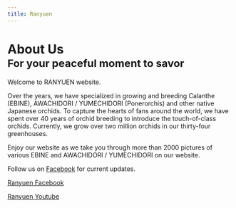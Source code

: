 ```yaml
---
title: Ranyuen
---
```

About Us<br /><small>For your peaceful moment to savor</small>
==
Welcome to RANYUEN website.

Over the years, we have specialized in growing and breeding Calanthe (EBINE), AWACHIDORI / YUMECHIDORI (Ponerorchis) and other native Japanese orchids. To capture the hearts of fans around the world, we have spent over 40 years of orchid breeding to introduce the touch-of-class orchids. Currently, we grow over two million orchids in our thirty-four greenhouses.

Enjoy our website as we take you through more than 2000 pictures of various EBINE and AWACHIDORI / YUMECHIDORI on our website.

Follow us on [Facebook](http://fb.me/ranyuenjapan) for current updates.

<a class="facebook" href="http://fb.me/ranyuenjapan"><span>Ranyuen Facebook</span></a>

<a class="youtube" href="https://www.youtube.com/channel/UCO0wggpBXkCF44aGeqGPWvg/videos"><span>Ranyuen Youtube</span></a>

